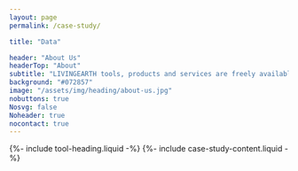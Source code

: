 ```yaml
---
layout: page
permalink: /case-study/

title: "Data"

header: "About Us"
headerTop: "About"
subtitle: "LIVINGEARTH tools, products and services are freely available for you to download and use based through our Data cube.​"
background: "#072857"
image: "/assets/img/heading/about-us.jpg"
nobuttons: true
Nosvg: false
Noheader: true
nocontact: true
---
```

{%-
include tool-heading.liquid
-%}
{%-
include case-study-content.liquid
-%}



